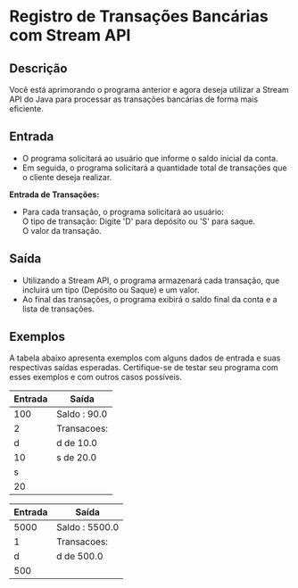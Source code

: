 # Registro de Transações Bancárias com Stream API

## Descrição

Você está aprimorando o programa anterior e agora deseja utilizar a Stream API do Java para processar as transações bancárias de forma mais eficiente.

## Entrada

- O programa solicitará ao usuário que informe o saldo inicial da conta.
- Em seguida, o programa solicitará a quantidade total de transações que o cliente deseja realizar.

**Entrada de Transações:**

- Para cada transação, o programa solicitará ao usuário:<br>
  O tipo de transação: Digite 'D' para depósito ou 'S' para saque.<br>
  O valor da transação.

## Saída

- Utilizando a Stream API, o programa armazenará cada transação, que incluirá um tipo (Depósito ou Saque) e um valor.
- Ao final das transações, o programa exibirá o saldo final da conta e a lista de transações.

## Exemplos

A tabela abaixo apresenta exemplos com alguns dados de entrada e suas respectivas saídas esperadas. Certifique-se de testar seu programa com esses exemplos e com outros casos possíveis.

| Entrada | Saída        |
| ------- | ------------ |
| 100     | Saldo : 90.0 |
| 2       | Transacoes:  |
| d       | d de 10.0    |
| 10      | s de 20.0    |
| s       |              |
| 20      |              |

| Entrada | Saída          |
| ------- | -------------- |
| 5000    | Saldo : 5500.0 |
| 1       | Transacoes:    |
| d       | d de 500.0     |
| 500     |                |
